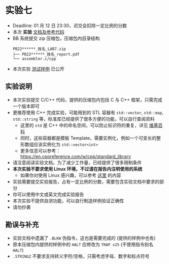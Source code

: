 # 实验七

- Deadline: 01 月 12 日 23:30，迟交会扣除一定比例的分数
- 本次 **实验** [文档及参考代码](/zip/lab7.zip)
- BB 系统提交 zip 压缩包，压缩包内目录结构
  ```
  PB22******_姓名_LAB7.zip
  ├── PB22******_姓名_report.pdf
  └── assembler.c/cpp
  ```
- 本次实验 [测试样例](/test/lab7.zip) 已公开

## 实验说明

- 本次实验提交 C/C++ 代码，提供的压缩包内包括 C 与 C++ 框架，只需完成一个版本即可
- 更推荐使用 C++ 完成实验，可能用到的 STL 容器有 `std::vector`, `std::map`, `std::string` 等，标准库已经提供了很多方便的功能，可以自行查阅资料
  - 这里的 `std` 是 C++ 中的命名空间，可以防止标识符的重复，详见 [维基百科](https://en.wikipedia.org/wiki/Namespace)
  - 同时，这些容器都是模板 Template，需要实例化，例如一个可变长的整形数组应该实例化为 `std::vector<int>`
  - 更多信息可以参考：<https://en.cppreference.com/w/cpp/standard_library>
- 请注意阅读实验文档，为了减少工作量，已经提供了很多限制条件
- **本次实验不要求使用 Linux 环境，不过请在报告内注明使用的系统**
  - 如果你对使用 Linux 感兴趣，可以参考 [这里](/resource/cs.html#cs-相关必学的一些工具) 的内容
- 实验需要提交实验报告，占有一定比例的分数，需要包含实验文档中要求的部分
- 你可以使用中文或英文完成实验报告
- 本次实验不提供自测功能，可以自行制造样例验证正确性
- 请勿抄袭

## 勘误与补充

- 实验文档中遗漏了 `.BLKW` 伪指令，这也是需要完成的 (提供的样例中也有)
- 原本压缩包内提供的样例中的 `HALT` 应修改为 `TRAP x25` (不使用指令别名 `HALT`)
- `.STRINGZ` 不要求支持转义字符/空格，只需考虑字母、数字和标点符号
